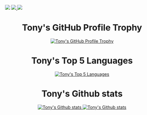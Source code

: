 <p>
  <img src="https://img.shields.io/badge/Blog-Antonius.cc-blue?style=for-the-badge&labelColor=9fa9ff&color=ce95ff&logo=creativecommons&?cacheSeconds=3600&link=https://antonius.cc&link=https://antonius.cc" />
  <a href="https://github.com/waiting33118">
    <img src="https://img.shields.io/badge/GitHub-100000?style=for-the-badge&logo=github&logoColor=white" />
  </a>
  <a href="mailto:waiting33118@gmail.com">
    <img src="https://img.shields.io/badge/Gmail-D14836?style=for-the-badge&logo=gmail&logoColor=white"/>
  </a>
</p>

<h1 align="center">Tony's GitHub Profile Trophy</h1>

<p align=center>
  <a href="https://github.com/ryo-ma/github-profile-trophy"><img src="https://github-profile-trophy.vercel.app/?username=waiting33118&theme=nord&margin-w=1&margin-h=1&no-frame=true&&row=1" alt="Tony's GitHub Profile Trophy"></a>
</p>

<h1 align="center">Tony's Top 5 Languages</h1>

<p align=center>
  <a href="https://github.com/anuraghazra/github-readme-stats"><img src="https://github-readme-stats.vercel.app/api/top-langs/?username=waiting33118&layout=compact&theme=nord&show_icons=true" alt="Tony's Top 5 Languages"></a>
</p>

<h1 align=center>Tony's Github stats</h1>
<p align="center">
  <a href="https://github.com/anuraghazra/github-readme-stats">
    <img src="https://github-readme-stats.vercel.app/api?username=waiting33118&show_icons=true&theme=nord" alt="Tony's Github stats"/>
  </a>
  <a href="https://github.com/DenverCoder1/github-readme-streak-stats">
  <img src="http://github-readme-streak-stats.herokuapp.com?user=waiting33118&theme=nord&date_format=M%20j%5B%2C%20Y%5D" alt="Tony's Github stats"/>
  </a>
  
</p>
